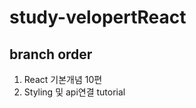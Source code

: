 # study-velopertReact

## branch order

<ol>
    <li>React 기본개념 10편 </li>
    <li>Styling 및 api연결 tutorial </li>
</ol>
